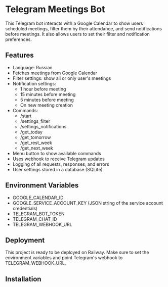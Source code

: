 # Telegram Meetings Bot

This Telegram bot interacts with a Google Calendar to show users scheduled meetings, filter them by their attendance, 
and send notifications before meetings. It also allows users to set their filter and notification preferences.

## Features
- Language: Russian
- Fetches meetings from Google Calendar
- Filter settings: show all or only user's meetings
- Notification settings: 
  - 1 hour before meeting
  - 15 minutes before meeting
  - 5 minutes before meeting
  - On new meeting creation
- Commands:
  - /start
  - /settings_filter
  - /settings_notifications
  - /get_today
  - /get_tomorrow
  - /get_rest_week
  - /get_next_week
- Menu button to show available commands
- Uses webhook to receive Telegram updates
- Logging of all requests, responses, and errors
- User settings stored in a database (SQLite)

## Environment Variables
- GOOGLE_CALENDAR_ID
- GOOGLE_SERVICE_ACCOUNT_KEY (JSON string of the service account credentials)
- TELEGRAM_BOT_TOKEN
- TELEGRAM_CHAT_ID
- TELEGRAM_WEBHOOK_URL

## Deployment
This project is ready to be deployed on Railway. Make sure to set the environment variables 
and point Telegram's webhook to TELEGRAM_WEBHOOK_URL.

## Installation
